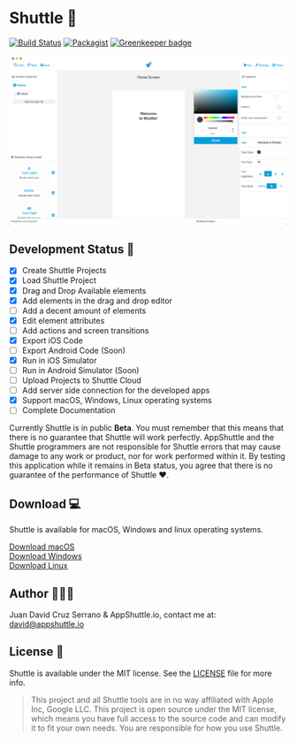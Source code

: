 # Shuttle 🚀

[![Build Status](https://travis-ci.org/AppShuttleInc/Shuttle.svg?branch=master)](https://travis-ci.org/AppShuttleInc/Shuttle)
[![Packagist](https://img.shields.io/packagist/l/doctrine/orm.svg)](LICENSE) [![Greenkeeper badge](https://badges.greenkeeper.io/AppShuttleInc/Shuttle.svg)](https://greenkeeper.io/)


![Screenshot](Cover.png)


## Development Status 🏁

- [x] Create Shuttle Projects
- [x] Load Shuttle Project
- [x] Drag and Drop Available elements
- [x] Add elements in the drag and drop editor
- [ ] Add a decent amount of elements
- [x] Edit element attributes
- [ ] Add actions and screen transitions
- [x] Export iOS Code
- [ ] Export Android Code (Soon)
- [x] Run in iOS Simulator
- [ ] Run in Android Simulator (Soon)
- [ ] Upload Projects to Shuttle Cloud
- [ ] Add server side connection for the developed apps
- [X] Support macOS, Windows, Linux operating systems
- [ ] Complete Documentation

Currently Shuttle is in public **Beta**. You must remember that this means that there is no guarantee that Shuttle will work perfectly. AppShuttle and the Shuttle programmers are not responsible for Shuttle errors that may cause damage to any work or product, nor for work performed within it. By testing this application while it remains in Beta status, you agree that there is no guarantee of the performance of Shuttle ❤️.

## Download 💻

Shuttle is available for macOS, Windows and linux operating systems.

[Download macOS](#) <br/>
[Download Windows](#) <br/>
[Download Linux](#) <br/>

## Author 👨🏻‍💻

Juan David Cruz Serrano & AppShuttle.io, contact me at: [david@appshuttle.io](mailto:david@appshuttle.io)

## License 📄

Shuttle is available under the MIT license. See the [LICENSE](LICENSE) file for more info.

> This project and all Shuttle tools are in no way affiliated with Apple Inc, Google LLC. This project is open source under the MIT license, which means you have full access to the source code and can modify it to fit your own needs. You are responsible for how you use Shuttle.
